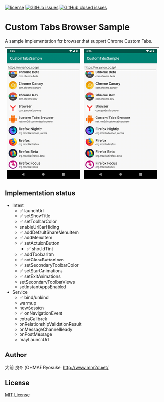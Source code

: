 [![license](https://img.shields.io/github/license/ohmae/custom-tabs-browser.svg)](./LICENSE)
[![GitHub issues](https://img.shields.io/github/issues/ohmae/custom-tabs-browser.svg)](https://github.com/ohmae/custom-tabs-browser/issues)
[![GitHub closed issues](https://img.shields.io/github/issues-closed/ohmae/custom-tabs-browser.svg)](https://github.com/ohmae/custom-tabs-browser/issues?q=is%3Aissue+is%3Aclosed)
# Custom Tabs Browser Sample

A sample implementation for browser that support Chrome Custom Tabs.

|![](readme/screenshot1.gif)|![](readme/screenshot2.gif)|
|-|-|

## Implementation status

- Intent
  - :white_check_mark: launchUrl
  - :white_check_mark: setShowTitle
  - :white_check_mark: setToolbarColor
  - enableUrlBarHiding
  - :white_check_mark: addDefaultShareMenuItem
  - :white_check_mark: addMenuItem
  - :white_check_mark: setActuionButton
    - :white_check_mark: shouldTint
  - :white_check_mark: addToolbarItm
  - :white_check_mark: setCloseButtonIcon
  - :white_check_mark: setSecondaryToolbarColor
  - :white_check_mark: setStartAnimations
  - :white_check_mark: setExitAnimations
  - setSecondaryToolbarViews
  - setInstantAppsEnabled
- Service
  - :white_check_mark: bind/unbind
  - warmup
  - newSession
  - :white_check_mark: onNavigationEvent
  - extraCallback
  - onRelationshipValidationResult
  - onMessageChannelReady
  - onPostMessage
  - mayLaunchUrl

## Author
大前 良介 (OHMAE Ryosuke)
http://www.mm2d.net/

## License
[MIT License](./LICENSE)
